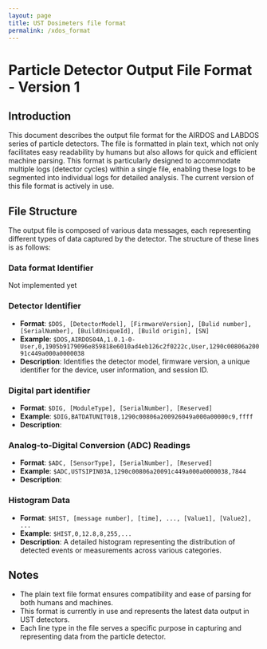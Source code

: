 ```yaml
---
layout: page
title: UST Dosimeters file format
permalink: /xdos_format
---
```


# Particle Detector Output File Format - Version 1

## Introduction

This document describes the output file format for the AIRDOS and LABDOS series of particle detectors. The file is formatted in plain text, which not only facilitates easy readability by humans but also allows for quick and efficient machine parsing. This format is particularly designed to accommodate multiple logs (detector cycles) within a single file, enabling these logs to be segmented into individual logs for detailed analysis. The current version of this file format is actively in use.

## File Structure

The output file is composed of various data messages, each representing different types of data captured by the detector. The structure of these lines is as follows:


### Data format Identifier
Not implemented yet

### Detector Identifier

- **Format**: `$DOS, [DetectorModel], [FirmwareVersion], [Bulid number], [SerialNumber], [BuildUniqueId], [Build origin], [SN]`
- **Example**: `$DOS,AIRDOS04A,1.0.1-0-User,0,1905b9179096e859818e6010ad4eb126c2f0222c,User,1290c00806a20091c449a000a0000038`
- **Description**: Identifies the detector model, firmware version, a unique identifier for the device, user information, and session ID.

### Digital part identifier

- **Format**: `$DIG, [ModuleType], [SerialNumber], [Reserved]`
- **Example**: `$DIG,BATDATUNIT01B,1290c00806a200926049a000a00000c9,ffff`
- **Description**: 

### Analog-to-Digital Conversion (ADC) Readings

- **Format**: `$ADC, [SensorType], [SerialNumber], [Reserved]`
- **Example**: `$ADC,USTSIPIN03A,1290c00806a20091c449a000a0000038,7844`
- **Description**: 

### Histogram Data

- **Format**: `$HIST, [message number], [time], ..., [Value1], [Value2], ...`
- **Example**: `$HIST,0,12.8,8,255,...`
- **Description**: A detailed histogram representing the distribution of detected events or measurements across various categories.

## Notes

- The plain text file format ensures compatibility and ease of parsing for both humans and machines.
- This format is currently in use and represents the latest data output in UST detectors.
- Each line type in the file serves a specific purpose in capturing and representing data from the particle detector.
